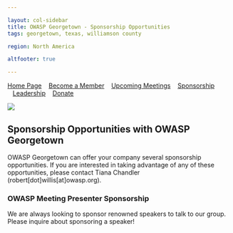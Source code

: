 ```yaml
---

layout: col-sidebar
title: OWASP Georgetown - Sponsorship Opportunities
tags: georgetown, texas, williamson county

region: North America

altfooter: true

---
```


[Home Page](index.md)
&nbsp;&nbsp;&nbsp;[Become a Member](membership.md)
&nbsp;&nbsp;&nbsp;[Upcoming Meetings](meetings.md)
&nbsp;&nbsp;&nbsp;[Sponsorship](sponsorship.md)
&nbsp;&nbsp;&nbsp;[Leadership](leaders.md)
&nbsp;&nbsp;&nbsp;[Donate](donate.md)

<p><img src="/assets/images/logo.png"></p>

## Sponsorship Opportunities with OWASP Georgetown ##

OWASP Georgetown can offer your company several sponsorship opportunities. If you are interested in taking advantage of any of these opportunities, please contact Tiana Chandler (robert[dot]willis[at]owasp.org).

### OWASP Meeting Presenter Sponsorship ### 

We are always looking to sponsor renowned speakers to talk to our group. Please inquire about sponsoring a speaker!
